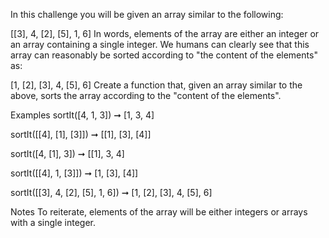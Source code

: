 In this challenge you will be given an array similar to the following:

[[3], 4, [2], [5], 1, 6]
In words, elements of the array are either an integer or an array containing a single integer. We humans can clearly see that this array can reasonably be sorted according to "the content of the elements" as:

[1, [2], [3], 4, [5], 6]
Create a function that, given an array similar to the above, sorts the array according to the "content of the elements".

Examples
sortIt([4, 1, 3]) ➞ [1, 3, 4]

sortIt([[4], [1], [3]]) ➞ [[1], [3], [4]]

sortIt([4, [1], 3]) ➞ [[1], 3, 4]

sortIt([[4], 1, [3]]) ➞ [1, [3], [4]]

sortIt([[3], 4, [2], [5], 1, 6]) ➞ [1, [2], [3], 4, [5], 6]

Notes
To reiterate, elements of the array will be either integers or arrays with a single integer.